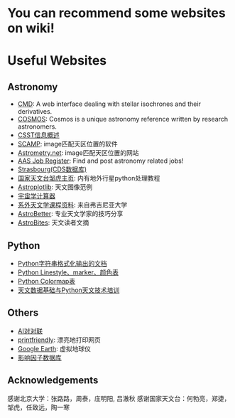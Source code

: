 # You can recommend some websites on wiki!

# Useful Websites
## Astronomy
* [CMD](http://stev.oapd.inaf.it/cgi-bin/cmd): A web interface dealing with stellar isochrones and their derivatives.
* [COSMOS](https://astronomy.swin.edu.au/cosmos/): Cosmos is a unique astronomy reference written by research astronomers.
* [CSST信息概述](https://github.com/CSSTsci/GalaxyAGN_science_discussion/wiki/CSST-Summary)
* [SCAMP](https://www.astromatic.net/software/scamp): image匹配天区位置的软件  
* [Astrometry.net](http://astrometry.net/): image匹配天区位置的网站  
* [AAS Job Register](https://jobregister.aas.org): Find and post astronomy related jobs!
* [Strasbourg(CDS数据库)](http://cdsportal.u-strasbg.fr/)
* [国家天文台邹虎主页](http://batc.bao.ac.cn/~zouhu/doku.php?id=projects:start): 内有地外行星python处理教程
* [Astroplotlib](http://astroplotlib.stsci.edu/): 天文图像范例
* [宇宙学计算器](https://ned.ipac.caltech.edu/help/cosmology_calc.html)
* [系外天文学课程资料](http://people.virginia.edu/~dmw8f/astr5630/Topic07/Lecture_7.html): 来自弗吉尼亚大学  
* [AstroBetter](https://www.astrobetter.com/): 专业天文学家的技巧分享
* [AstroBites](https://astrobites.org/): 天文读者文摘




## Python
* [Python字符串格式化输出的文档](https://pyformat.info/)
* [Python Linestyle、marker、颜色表](https://www.cnblogs.com/darkknightzh/p/6117528.html)
* [Python Colormap表](https://blog.csdn.net/lly1122334/article/details/88535217)
* [天文数据基础与Python天文技术培训](https://hebl.china-vo.org/course/PIA2020/)

## Others
* [AI对对联](https://ai.binwang.me/couplet/)
* [printfriendly](https://www.printfriendly.com/): 漂亮地打印网页  
* [Google Earth](https://www.google.com/earth/): 虚拟地球仪  
* [影响因子数据库](https://academic-accelerator.com/Impact-Factor-IF/zh-CN/The-Astrophysical-Journal-Supplement-Series)

## Acknowledgements
感谢北京大学：张路路，周泰，庄明阳, 吕澈秋 
感谢国家天文台：何勃亮，郑捷，邹虎，任致远，陶一寒
